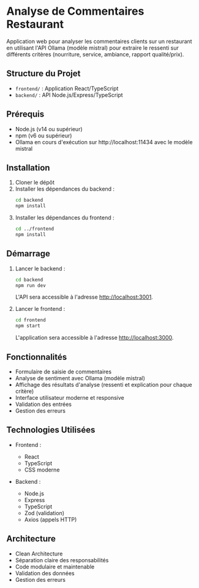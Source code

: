 # Analyse de Commentaires Restaurant

Application web pour analyser les commentaires clients sur un restaurant en utilisant l'API Ollama (modèle mistral) pour extraire le ressenti sur différents critères (nourriture, service, ambiance, rapport qualité/prix).

## Structure du Projet

- `frontend/` : Application React/TypeScript
- `backend/` : API Node.js/Express/TypeScript

## Prérequis

- Node.js (v14 ou supérieur)
- npm (v6 ou supérieur)
- Ollama en cours d'exécution sur http://localhost:11434 avec le modèle mistral

## Installation

1. Cloner le dépôt
2. Installer les dépendances du backend :
   ```bash
   cd backend
   npm install
   ```
3. Installer les dépendances du frontend :
   ```bash
   cd ../frontend
   npm install
   ```

## Démarrage

1. Lancer le backend :

   ```bash
   cd backend
   npm run dev
   ```

   L'API sera accessible à l'adresse [http://localhost:3001](http://localhost:3001).

2. Lancer le frontend :
   ```bash
   cd frontend
   npm start
   ```
   L'application sera accessible à l'adresse [http://localhost:3000](http://localhost:3000).

## Fonctionnalités

- Formulaire de saisie de commentaires
- Analyse de sentiment avec Ollama (modèle mistral)
- Affichage des résultats d'analyse (ressenti et explication pour chaque critère)
- Interface utilisateur moderne et responsive
- Validation des entrées
- Gestion des erreurs

## Technologies Utilisées

- Frontend :

  - React
  - TypeScript
  - CSS moderne

- Backend :
  - Node.js
  - Express
  - TypeScript
  - Zod (validation)
  - Axios (appels HTTP)

## Architecture

- Clean Architecture
- Séparation claire des responsabilités
- Code modulaire et maintenable
- Validation des données
- Gestion des erreurs
